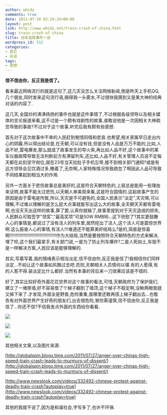 ```yaml
---
author: whidy
comments: true
date: 2011-07-28 03:24:33+00:00
layout: post
link: http://www.whidy.net/train-crash-of-china.html
slug: train-crash-of-china
title: 动车追尾事件一谈
wordpress_id: 512
categories:
- 其它
- 杂谈
tags:
- 感想
---
```


**信不信由你，反正我是信了。**

看来最近网络流行的就是这句了,这几天没怎么关注网络新闻,倒是昨天上手机QQ,几个朋友,同时发来这句流行语,搞得我一头雾水,不过很快我猜到又是某大神的经典对话的内容了.

这几天,全国炒的沸沸扬扬的事件也就是这件事情了,不过根据各级领导以及相关媒体的言论报道来看,这不过是一个颇有戏剧性的故事,谁敢说他是一次因相关大神疏忽导致的事故?不过对于这个故事,听完后我有颇有些感想.

首先对于这次故事中不幸的人民赶到惋惜同情和悲哀.也希望,相关家属早日走出内心的阴霾.所以得出结论是,在天朝,可以没有钱,但是没有人品是万万不能的,比如,人品不好,雷电爆发,那么就成了故事发生的导火索,再比如人品不好,这个故事中的某车仪器故障导致无法判断前方有滞留列车,还比如,人品不好,有关管理人员说不定每天都在此刻坚守岗位,就在23号当天拉肚子手机忘带,接不到相关部门通知?或是有远方领导会见饮酒过多,睡着了,无奈啊,人家特殊情况导致疏忽了啊因此人品可导致不同结果起到相当大的作用.

另外一方面关于悲伤故事总是美好的,这是符合天朝特色的,上层总是能用一些理由来证明,故事不能太过悲伤,以天朝人审美观来看,这是符合国情的.这起故事产生的原因是由于雷电是所致,所以,天灾是不可避免的,全国人民表示"淡定",天灾嘛,可以理解,不过难以理解的是怎么屁大点事就能写出这么大的故事,全天朝天天都有雷电啊,也没天天出这样的故事,算了罢,认真你就输了,故事里提到对于天灾造成的损失,人民群众可取签字"领奖","最高奖项"可是50W RMB哟...这下欣慰了?其实更鼓舞人心的事情是,都说过了没有活人的列车里,居然挖出了活人,这个活人可是震惊世界啊.这么振奋人心的事情,有活人!!!难道还不能算美好结局么?是的,简直是惊喜啊!!!!!!!!!!!!!!!!!!!!!!!!!!!!!!!!!!!!!作为大结局,当然是要按照符合天朝特色的方式来解决,埋了呗,这个我们最拿手,有关部门说,一是为了防止列车爆炸?二是人死如土,车毁不是一样解决方案,人民应该是能够理解的.

其实,写着写着,我的情绪表示相当淡定,信不信由你,反正我是信了!我相信你们同样淡定...不如让这个故事如风飘过去吧.否则,天朝相关人员情何以堪.有的人惹得,有的人惹不得.装淡定比什么都好.当然有本事的背后来一刀效果应该是不错的.

好了,其实比较好奇外面花花世界对这个故事的看法,可惜,天朝政府为了保护我们,建立了一堵厚墙,好不容易借了个梯子翻到了墙顶,这个梯子不稳定啊,没瞅两眼我就又掉下来了.才发现,外面全是野兽,危险重重,我哪里还敢再搭上梯子翻出去...也敬告有对外面世界产生好奇的朋友们,出去很危险,冒险需谨慎,信不信由你,反正我是信了...你还不信?不信我发点外面的东西给你看看.



[![](/wp-content/uploads/2011/07/aoteman-1-430x500.jpg)](/wp-content/uploads/2011/07/aoteman-1.jpg)

[ ![](/wp-content/uploads/2011/07/aoteman-23-500x402.jpg)](http://www.newslook.com/videos/332492-chinese-protest-against-deadly-train-crash?autoplay=true)

[![](/wp-content/uploads/2011/07/news-500x407.jpg)](/wp-content/uploads/2011/07/news.jpg)

其他相关文章,以及图片来源.

[http://globalspin.blogs.time.com/2011/07/27/anger-over-chinas-high-speed-train-crash-leads-to-murmurs-of-dissent/](http://globalspin.blogs.time.com/2011/07/27/anger-over-chinas-high-speed-train-crash-leads-to-murmurs-of-dissent/)

[http://www.newslook.com/videos/332492-chinese-protest-against-deadly-train-crash?autoplay=true](http://www.newslook.com/videos/332492-chinese-protest-against-deadly-train-crash?autoplay=true)

其他的我就不说了,因为是和谐社会,字写多了,也许不环保.
